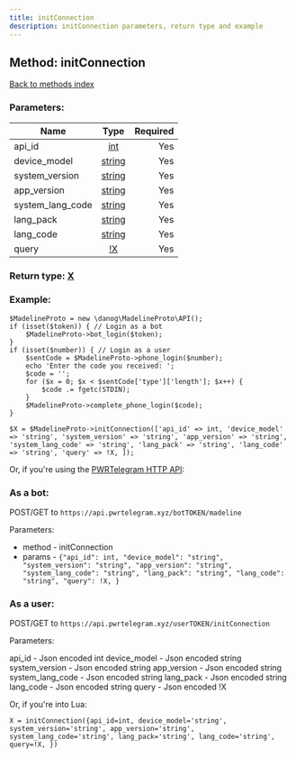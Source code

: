 ```yaml
---
title: initConnection
description: initConnection parameters, return type and example
---
```

## Method: initConnection  
[Back to methods index](index.md)


### Parameters:

| Name     |    Type       | Required |
|----------|:-------------:|---------:|
|api\_id|[int](../types/int.md) | Yes|
|device\_model|[string](../types/string.md) | Yes|
|system\_version|[string](../types/string.md) | Yes|
|app\_version|[string](../types/string.md) | Yes|
|system\_lang\_code|[string](../types/string.md) | Yes|
|lang\_pack|[string](../types/string.md) | Yes|
|lang\_code|[string](../types/string.md) | Yes|
|query|[!X](../types/!X.md) | Yes|


### Return type: [X](../types/X.md)

### Example:


```
$MadelineProto = new \danog\MadelineProto\API();
if (isset($token)) { // Login as a bot
    $MadelineProto->bot_login($token);
}
if (isset($number)) { // Login as a user
    $sentCode = $MadelineProto->phone_login($number);
    echo 'Enter the code you received: ';
    $code = '';
    for ($x = 0; $x < $sentCode['type']['length']; $x++) {
        $code .= fgetc(STDIN);
    }
    $MadelineProto->complete_phone_login($code);
}

$X = $MadelineProto->initConnection(['api_id' => int, 'device_model' => 'string', 'system_version' => 'string', 'app_version' => 'string', 'system_lang_code' => 'string', 'lang_pack' => 'string', 'lang_code' => 'string', 'query' => !X, ]);
```

Or, if you're using the [PWRTelegram HTTP API](https://pwrtelegram.xyz):

### As a bot:

POST/GET to `https://api.pwrtelegram.xyz/botTOKEN/madeline`

Parameters:

* method - initConnection
* params - `{"api_id": int, "device_model": "string", "system_version": "string", "app_version": "string", "system_lang_code": "string", "lang_pack": "string", "lang_code": "string", "query": !X, }`



### As a user:

POST/GET to `https://api.pwrtelegram.xyz/userTOKEN/initConnection`

Parameters:

api_id - Json encoded int
device_model - Json encoded string
system_version - Json encoded string
app_version - Json encoded string
system_lang_code - Json encoded string
lang_pack - Json encoded string
lang_code - Json encoded string
query - Json encoded !X



Or, if you're into Lua:

```
X = initConnection({api_id=int, device_model='string', system_version='string', app_version='string', system_lang_code='string', lang_pack='string', lang_code='string', query=!X, })
```

